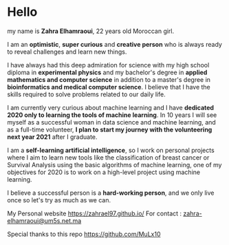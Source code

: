 # Hello
my name is __Zahra Elhamraoui__, 22 years old Moroccan girl.

I am an __optimistic__, __super curious__ and __creative person__ who is always ready to reveal challenges and learn new things.

I have always had this deep admiration for science with my high school diploma in __experimental physics__ and my bachelor's degree in __applied mathematics and computer science__ in addition to a master's degree in __bioinformatics and medical computer science__.
I believe that I have the skills required to solve problems related to our daily life.

I am currently very curious about machine learning and I have __dedicated 2020 only to learning the tools of machine learning__. In 10 years I will see myself as a successful woman in data science and machine learning, and as a full-time volunteer, __I plan to start my journey with the volunteering next year 2021__ after I graduate.

I am a __self-learning artificial intelligence__, so I work on personal projects where I aim to learn new tools like the classification of breast cancer or Survival Analysis using the basic algorithms of machine learning, one of my objectives for 2020 is to work on a high-level project using machine learning.

I believe a successful person is a __hard-working person__, and we only live once so let's try as much as we can.

My Personal website https://zahrael97.github.io/
For contact : zahra-elhamraoui@um5s.net.ma

Special thanks to this repo https://github.com/MuLx10
